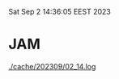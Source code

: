 Sat Sep  2 14:36:05 EEST 2023
# JAM
<a href='./cache/202309/02_14.log'>./cache/202309/02_14.log</a>
